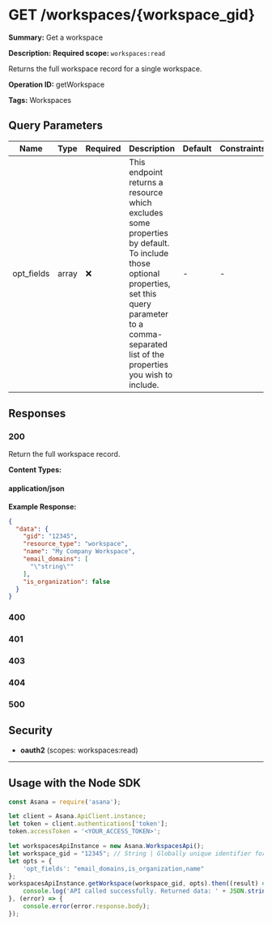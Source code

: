 # GET /workspaces/{workspace_gid}

**Summary:** Get a workspace

**Description:** <b>Required scope: </b><code>workspaces:read</code>

Returns the full workspace record for a single workspace.

**Operation ID:** getWorkspace

**Tags:** Workspaces

## Query Parameters

| Name | Type | Required | Description | Default | Constraints |
|------|------|----------|-------------|---------|-------------|
| opt_fields | array | ❌ | This endpoint returns a resource which excludes some properties by default. To include those optional properties, set this query parameter to a comma-separated list of the properties you wish to include. | - | - |

## Responses

### 200

Return the full workspace record.

**Content Types:**

#### application/json

**Example Response:**

```json
{
  "data": {
    "gid": "12345",
    "resource_type": "workspace",
    "name": "My Company Workspace",
    "email_domains": [
      "\"string\""
    ],
    "is_organization": false
  }
}
```

### 400
<reference>

### 401
<reference>

### 403
<reference>

### 404
<reference>

### 500
<reference>

## Security

- **oauth2** (scopes: workspaces:read)


---

## Usage with the Node SDK

```javascript
const Asana = require('asana');

let client = Asana.ApiClient.instance;
let token = client.authentications['token'];
token.accessToken = '<YOUR_ACCESS_TOKEN>';

let workspacesApiInstance = new Asana.WorkspacesApi();
let workspace_gid = "12345"; // String | Globally unique identifier for the workspace or organization.
let opts = { 
    'opt_fields': "email_domains,is_organization,name"
};
workspacesApiInstance.getWorkspace(workspace_gid, opts).then((result) => {
    console.log('API called successfully. Returned data: ' + JSON.stringify(result.data, null, 2));
}, (error) => {
    console.error(error.response.body);
});

```